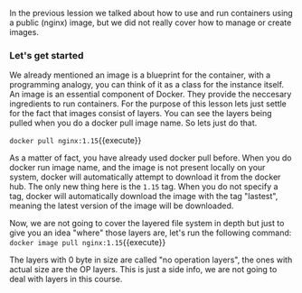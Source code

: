 In the previous lession we talked about how to use and run containers using a public (nginx) image, but we did not really cover how to manage or create images.

<h3>Let's get started</h3>

We already mentioned an image is a blueprint for the container, with a programming analogy, you can think of it as a class for the instance itself.
An image is an essential component of Docker. They provide the neccesary ingredients to run containers.
For the purpose of this lesson lets just settle for the fact that images consist of layers. You can see the layers being pulled when you do a docker pull image name. So lets just do that.

`docker pull nginx:1.15`{{execute}}


As a matter of fact, you have already used docker pull before. When you do docker run image name, and the image is not present locally on your system, docker will automatically attempt to download it from the docker hub. The only new thing here is the `1.15` tag. When you do not specify a tag, docker will automatically download the image with the tag "lastest", meaning the latest version of the image will be downloaded.

Now, we are not going to cover the layered file system in depth but just to give you an idea "where" those layers are, let's run the following command: `docker image pull nginx:1.15`{{execute}}

The layers with 0 byte in size are called "no operation layers", the ones with actual size are the OP layers. This is just a side info,
we are not going to deal with layers in this course.